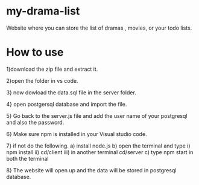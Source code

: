 # my-drama-list
Website where you can store the list of dramas , movies, or your todo lists.

# How to use

1)download the zip file and extract it.

2)open the folder in vs code.

3} now dowload the data.sql file in the server folder.

4} open postgersql database and import the file.

5} Go back to the server.js file and add the user name of your postgresql and also the password.

6} Make sure npm is installed in your Visual studio code.

7} if not do the following.
  a) install node.js 
  b) open the terminal and type 
    i) npm install
    ii) cd/client
    iii) in another terminal cd/server
  c) type npm start in both the terminal 
  
8} The website will open up and the data will be stored in postgresql database.

